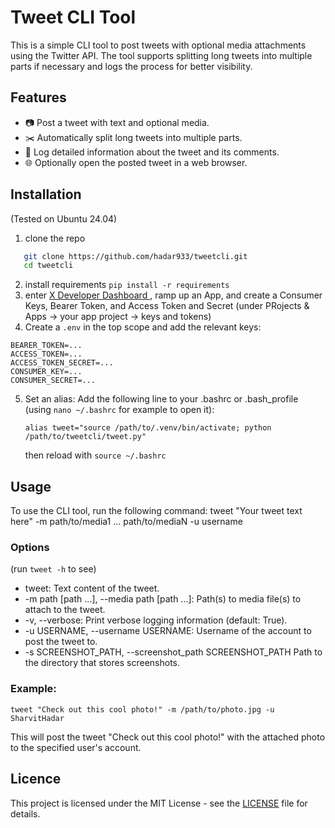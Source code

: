 # Tweet CLI Tool
This is a simple CLI tool to post tweets with optional media attachments using the Twitter API. The tool supports splitting long tweets into multiple parts if necessary and logs the process for better visibility.

## Features

- 📷 Post a tweet with text and optional media.
- ✂️ Automatically split long tweets into multiple parts.
- 📝 Log detailed information about the tweet and its comments.
- 🌐 Optionally open the posted tweet in a web browser.

## Installation
(Tested on Ubuntu 24.04)
1. clone the repo
```sh
   git clone https://github.com/hadar933/tweetcli.git
   cd tweetcli

```
2. install requirements `pip install -r requirements`
3. enter [X Developer Dashboard ](https://developer.twitter.com/en/portal/petition/essential/basic-info), ramp up an App, and create a Consumer Keys, Bearer Token, and Access Token and Secret (under PRojects & Apps -> your app project -> keys and tokens)
4. Create a `.env` in the top scope and add the relevant keys:
```
BEARER_TOKEN=...
ACCESS_TOKEN=...
ACCESS_TOKEN_SECRET=...
CONSUMER_KEY=...
CONSUMER_SECRET=...
```
5. Set an alias: Add the following line to your .bashrc or .bash_profile (using `nano ~/.bashrc` for example to open it):
   ```
   alias tweet="source /path/to/.venv/bin/activate; python /path/to/tweetcli/tweet.py"
   ```
   then reload with `source ~/.bashrc`

## Usage
To use the CLI tool, run the following command:
tweet "Your tweet text here" -m path/to/media1 ... path/to/mediaN -u username

### Options
(run `tweet -h` to see)
-  tweet: Text content of the tweet.
- -m path [path ...], --media path [path ...]: Path(s) to media file(s) to attach to the tweet.
- -v, --verbose: Print verbose logging information (default: True).
- -u USERNAME, --username USERNAME: Username of the account to post the tweet to.
- -s SCREENSHOT_PATH, --screenshot_path SCREENSHOT_PATH
                        Path to the directory that stores screenshots.


### Example:
```
tweet "Check out this cool photo!" -m /path/to/photo.jpg -u SharvitHadar
```
This will post the tweet "Check out this cool photo!" with the attached photo to the specified user's account.

## Licence

This project is licensed under the MIT License - see the [LICENSE](https://github.com/Hadar933/TweetCLI/tree/main?tab=MIT-1-ov-file) file for details.


